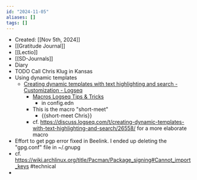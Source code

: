 ```yaml
---
id: "2024-11-05"
aliases: []
tags: []
---
```


- Created: [[Nov 5th, 2024]]
- [[Gratitude Journal]]
- [[Lectio]]
- [[SD-Journals]]
- Diary
- TODO Call Chris Klug in Kansas
- Using dynamic templates
	- [Creating dynamic templates with text highlighting and search - Customization - Logseq](https://discuss.logseq.com/t/creating-dynamic-templates-with-text-highlighting-and-search/26558)
		- [Macros Logseq Tips & Tricks](https://unofficial-logseq-docs.gitbook.io/unofficial-logseq-docs/intermediate-to-advance-features/macros)
			- in config.edn
		- This is the macro "short-meet"
			- {{short-meet Chris}}
		- cf. <https://discuss.logseq.com/t/creating-dynamic-templates-with-text-highlighting-and-search/26558/> for a more elaborate macro
- Effort to get pgp error fixed in Beelink. I ended up deleting the "gpg.conf" file in ~/.gnupg
- cf. https://wiki.archlinux.org/title/Pacman/Package_signing#Cannot_import_keys #technical
-